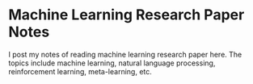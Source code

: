 # Machine Learning Research Paper Notes

I post my notes of reading machine learning research paper here. The topics include machine learning, natural language processing, reinforcement learning, meta-learning, etc.